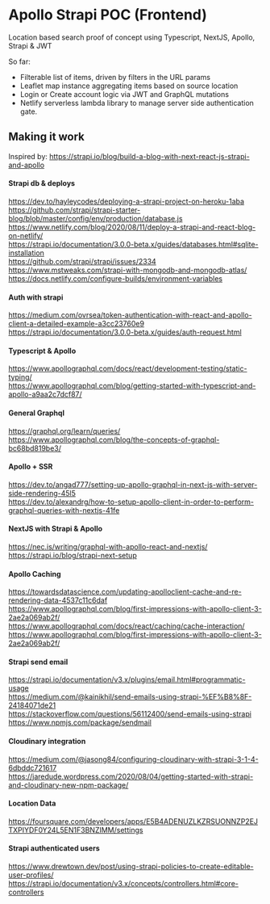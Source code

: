 # Apollo Strapi POC (Frontend)
Location based search proof of concept using Typescript, NextJS, Apollo, Strapi & JWT

So far: 
- Filterable list of items, driven by filters in the URL params   
- Leaflet map instance aggregating items based on source location    
- Login or Create account logic via JWT and GraphQL mutations   
- Netlify serverless lambda library to manage server side authentication gate.   



## Making it work
Inspired by: https://strapi.io/blog/build-a-blog-with-next-react-js-strapi-and-apollo     

#### Strapi db & deploys 
https://dev.to/hayleycodes/deploying-a-strapi-project-on-heroku-1aba     
https://github.com/strapi/strapi-starter-blog/blob/master/config/env/production/database.js     
https://www.netlify.com/blog/2020/08/11/deploy-a-strapi-and-react-blog-on-netlify/           
https://strapi.io/documentation/3.0.0-beta.x/guides/databases.html#sqlite-installation        
https://github.com/strapi/strapi/issues/2334        
https://www.mstweaks.com/strapi-with-mongodb-and-mongodb-atlas/        
https://docs.netlify.com/configure-builds/environment-variables     

#### Auth with strapi
https://medium.com/ovrsea/token-authentication-with-react-and-apollo-client-a-detailed-example-a3cc23760e9           
https://strapi.io/documentation/3.0.0-beta.x/guides/auth-request.html     

#### Typescript & Apollo
https://www.apollographql.com/docs/react/development-testing/static-typing/        
https://www.apollographql.com/blog/getting-started-with-typescript-and-apollo-a9aa2c7dcf87/           

#### General Graphql
https://graphql.org/learn/queries/       
https://www.apollographql.com/blog/the-concepts-of-graphql-bc68bd819be3/     

#### Apollo + SSR
https://dev.to/angad777/setting-up-apollo-graphql-in-next-js-with-server-side-rendering-45l5         
https://dev.to/alexandrg/how-to-setup-apollo-client-in-order-to-perform-graphql-queries-with-nextjs-41fe         

#### NextJS with Strapi & Apollo
https://nec.is/writing/graphql-with-apollo-react-and-nextjs/       
https://strapi.io/blog/strapi-next-setup         

#### Apollo Caching
https://towardsdatascience.com/updating-apolloclient-cache-and-re-rendering-data-4537c11c6daf        
https://www.apollographql.com/blog/first-impressions-with-apollo-client-3-2ae2a069ab2f/        
https://www.apollographql.com/docs/react/caching/cache-interaction/            
https://www.apollographql.com/blog/first-impressions-with-apollo-client-3-2ae2a069ab2f/         

#### Strapi send email
https://strapi.io/documentation/v3.x/plugins/email.html#programmatic-usage        
https://medium.com/@kainikhil/send-emails-using-strapi-%EF%B8%8F-24184071de21        
https://stackoverflow.com/questions/56112400/send-emails-using-strapi        
https://www.npmjs.com/package/sendmail        

#### Cloudinary integration
https://medium.com/@jasong84/configuring-cloudinary-with-strapi-3-1-4-6dbddc721617         
https://jaredude.wordpress.com/2020/08/04/getting-started-with-strapi-and-cloudinary-new-npm-package/     

#### Location Data
https://foursquare.com/developers/apps/E5B4ADENUZLKZRSUONNZP2EJTXPIYDF0Y24L5EN1F3BNZIMM/settings           

#### Strapi authenticated users
https://www.drewtown.dev/post/using-strapi-policies-to-create-editable-user-profiles/
https://strapi.io/documentation/v3.x/concepts/controllers.html#core-controllers
